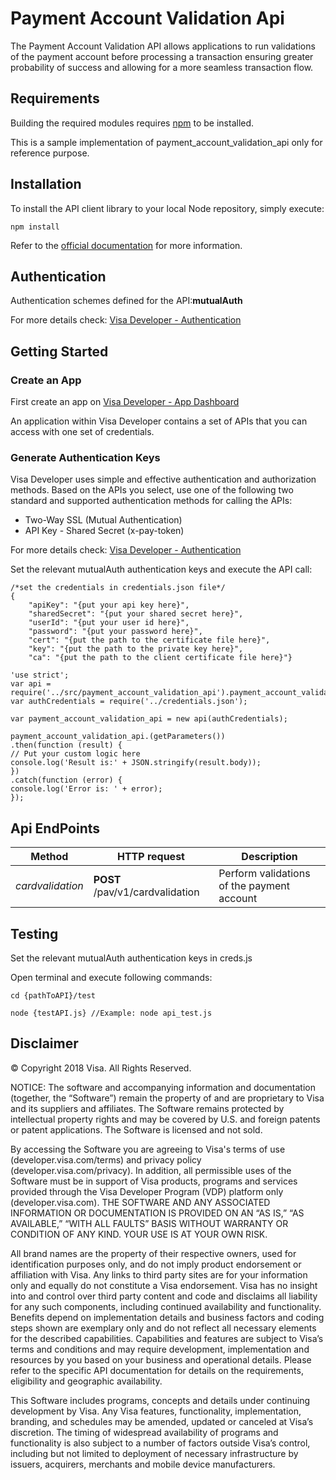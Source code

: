 
# Payment Account Validation Api

The Payment Account Validation API allows applications to run validations of the payment account before processing a transaction ensuring greater probability of success and allowing for a more seamless transaction flow.

## Requirements

Building the required modules requires [npm](https://www.npmjs.com/get-npm) to be installed.

This is a sample implementation of payment_account_validation_api only for reference purpose.


## Installation

To install the API client library to your local Node repository, simply execute:

```
npm install

```

Refer to the [official documentation](https://docs.npmjs.com/getting-started/installing-npm-packages-locally) for more information.


## Authentication

Authentication schemes defined for the API:**mutualAuth**

For more details check: [Visa Developer - Authentication](https://developer.visa.com/guides/vdpguide#two_way_ssl)


## Getting Started

### Create an App
First  create an app on [Visa Developer - App Dashboard](https://developer.visa.com/portal/#console)

An application within Visa Developer contains a set of APIs that you can access with one set of credentials.

### Generate Authentication Keys
Visa Developer uses simple and effective authentication and authorization methods.
Based on the APIs you select, use one of the following two standard and supported authentication methods for calling the APIs:

- Two-Way SSL (Mutual Authentication)
- API Key - Shared Secret (x-pay-token)

For more details check: [Visa Developer - Authentication](https://developer.visa.com/guides/vdpguide#two_way_ssl)

Set the relevant mutualAuth authentication keys and execute the API call:

```creds
/*set the credentials in credentials.json file*/
{
    "apiKey": "{put your api key here}",
    "sharedSecret": "{put your shared secret here}",
    "userId": "{put your user id here}",
    "password": "{put your password here}",
    "cert": "{put the path to the certificate file here}",
    "key": "{put the path to the private key here}",
    "ca": "{put the path to the client certificate file here}"}

```

```node
'use strict';
var api = require('../src/payment_account_validation_api').payment_account_validation_api;
var authCredentials = require('../credentials.json');

var payment_account_validation_api = new api(authCredentials);

payment_account_validation_api.(getParameters())
.then(function (result) {
// Put your custom logic here
console.log('Result is:' + JSON.stringify(result.body));
})
.catch(function (error) {
console.log('Error is: ' + error);
});

```


## Api EndPoints

Method | HTTP request | Description
------------- | ------------- | -------------
    *cardvalidation* | **POST** &#x2F;pav&#x2F;v1&#x2F;cardvalidation | Perform validations of the payment account


## Testing

Set the relevant mutualAuth authentication keys in creds.js

Open terminal and execute following commands:

```
cd {pathToAPI}/test

node {testAPI.js} //Example: node api_test.js

```



## Disclaimer

© Copyright 2018 Visa. All Rights Reserved.

NOTICE: The software and accompanying information and documentation (together, the “Software”) remain the property of
and are proprietary to Visa and its suppliers and affiliates. The Software remains protected by intellectual property
rights and may be covered by U.S. and foreign patents or patent applications. The Software is licensed and not sold.

By accessing the Software you are agreeing to Visa's terms of use (developer.visa.com/terms) and privacy policy (developer.visa.com/privacy).
In addition, all permissible uses of the Software must be in support of Visa products, programs and services provided
through the Visa Developer Program (VDP) platform only (developer.visa.com). THE SOFTWARE AND ANY ASSOCIATED
INFORMATION OR DOCUMENTATION IS PROVIDED ON AN “AS IS,” “AS AVAILABLE,” “WITH ALL FAULTS” BASIS WITHOUT WARRANTY OR
CONDITION OF ANY KIND. YOUR USE IS AT YOUR OWN RISK.

All brand names are the property of their respective owners, used for identification purposes only, and do not imply
product endorsement or affiliation with Visa. Any links to third party sites are for your information only and equally
do not constitute a Visa endorsement. Visa has no insight into and control over third party content and code and disclaims
all liability for any such components, including continued availability and functionality. Benefits depend on implementation
details and business factors and coding steps shown are exemplary only and do not reflect all necessary elements for the
described capabilities. Capabilities and features are subject to Visa’s terms and conditions and may require development,
implementation and resources by you based on your business and operational details. Please refer to the specific
API documentation for details on the requirements, eligibility and geographic availability.

This Software includes programs, concepts and details under continuing development by Visa. Any Visa features,
functionality, implementation, branding, and schedules may be amended, updated or canceled at Visa’s discretion.
The timing of widespread availability of programs and functionality is also subject to a number of factors outside Visa’s control,
including but not limited to deployment of necessary infrastructure by issuers, acquirers, merchants and mobile device manufacturers.
##
